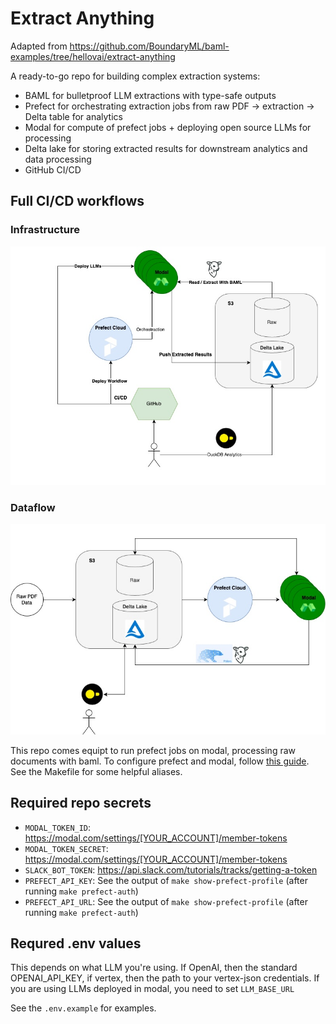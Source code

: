# Extract Anything

Adapted from https://github.com/BoundaryML/baml-examples/tree/hellovai/extract-anything

A ready-to-go repo for building complex extraction systems:
* BAML for bulletproof LLM extractions with type-safe outputs
* Prefect for orchestrating extraction jobs from raw PDF -> extraction -> Delta table for analytics
* Modal for compute of prefect jobs + deploying open source LLMs for processing
* Delta lake for storing extracted results for downstream analytics and data processing
* GitHub CI/CD

## Full CI/CD workflows

### Infrastructure

![alt text](./img/arch.jpg)

### Dataflow
![alt text](./img/dataflow.jpg)



This repo comes equipt to run prefect jobs on modal, processing raw documents with baml. To configure prefect and modal, follow [this guide](https://docs.prefect.io/v3/deploy/infrastructure-examples/modal). See the Makefile for some helpful aliases.

## Required repo secrets
* `MODAL_TOKEN_ID`: https://modal.com/settings/[YOUR_ACCOUNT]/member-tokens
* `MODAL_TOKEN_SECRET`: https://modal.com/settings/[YOUR_ACCOUNT]/member-tokens
* `SLACK_BOT_TOKEN`: https://api.slack.com/tutorials/tracks/getting-a-token 
* `PREFECT_API_KEY`: See the output of `make show-prefect-profile` (after running `make prefect-auth`)
* `PREFECT_API_URL`: See the output of `make show-prefect-profile` (after running `make prefect-auth`)

## Requred .env values
This depends on what LLM you're using. If OpenAI, then the standard OPENAI_API_KEY, if vertex, then the path to your vertex-json credentials.
If you are using LLMs deployed in modal, you need to set `LLM_BASE_URL`

See the `.env.example` for examples.
